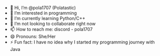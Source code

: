 - 👋 Hi, I’m @pola1707 (Polatastic)
- 👀 I’m interested in programming
- 🌱 I’m currently learning Python/C++
- 💞️ I’m not looking to collaborate right now
- 📫 How to reach me: discord - pola1707
- 😄 Pronouns: She/Her
- ⚡ Fun fact: I have no idea why I started my programming journey with Java

<!---
pola1707/pola1707 is a ✨ special ✨ repository because its `README.md` (this file) appears on your GitHub profile.
You can click the Preview link to take a look at your changes.
--->
